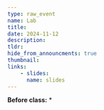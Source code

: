```yaml
---
type: raw_event
name: Lab
title: 
date: 2024-11-12
description: 
tldr: 
hide_from_announcments: true
thumbnail:
links:
    - slides: 
      name: slides
---
```


**Before class:**
* 
